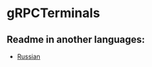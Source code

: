 # gRPCTerminals

## Readme in another languages:
 - [Russian](https://github.com/SoftStoneDevelop/gRPCTerminals/blob/main/README_ru.md)

